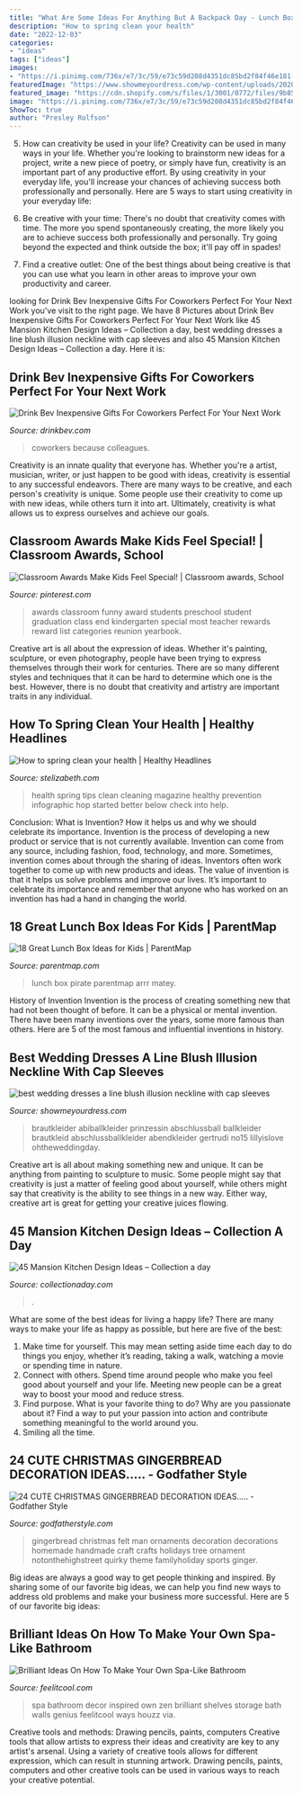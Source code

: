 ```yaml
---
title: "What Are Some Ideas For Anything But A Backpack Day - Lunch Box Pirate Parentmap Arrr Matey"
description: "How to spring clean your health"
date: "2022-12-03"
categories:
- "ideas"
tags: ["ideas"]
images:
- "https://i.pinimg.com/736x/e7/3c/59/e73c59d208d4351dc85bd2f84f46e181--preschool-graduation-preschool-yearbook-ideas.jpg"
featuredImage: "https://www.showmeyourdress.com/wp-content/uploads/2020/01/best-wedding-dresses-a-line-blush-illusion-neckline-with-cap-sleeves-floral-lace-blunnybridal.jpg"
featured_image: "https://cdn.shopify.com/s/files/1/3001/0772/files/9b85c1aa-5997-495c-9318-efaa0d1e913c_480x480.jpg?v=1605903116"
image: "https://i.pinimg.com/736x/e7/3c/59/e73c59d208d4351dc85bd2f84f46e181--preschool-graduation-preschool-yearbook-ideas.jpg"
ShowToc: true
author: "Presley Rolfson"
---
```



5. How can creativity be used in your life?
Creativity can be used in many ways in your life. Whether you're looking to brainstorm new ideas for a project, write a new piece of poetry, or simply have fun, creativity is an important part of any productive effort. By using creativity in your everyday life, you'll increase your chances of achieving success both professionally and personally. Here are 5 ways to start using creativity in your everyday life:
1. Be creative with your time: There's no doubt that creativity comes with time. The more you spend spontaneously creating, the more likely you are to achieve success both professionally and personally. Try going beyond the expected and think outside the box; it'll pay off in spades!

2. Find a creative outlet: One of the best things about being creative is that you can use what you learn in other areas to improve your own productivity and career.

	

		
looking for Drink Bev Inexpensive Gifts For Coworkers Perfect For Your Next Work you've visit to the right page. We have 8 Pictures about Drink Bev Inexpensive Gifts For Coworkers Perfect For Your Next Work like 45 Mansion Kitchen Design Ideas – Collection a day, best wedding dresses a line blush illusion neckline with cap sleeves and also 45 Mansion Kitchen Design Ideas – Collection a day. Here it is:
		
    
## Drink Bev Inexpensive Gifts For Coworkers Perfect For Your Next Work

<img loading=lazy src="https://cdn.shopify.com/s/files/1/3001/0772/files/9b85c1aa-5997-495c-9318-efaa0d1e913c_480x480.jpg?v=1605903116" onerror="this.onerror=null;this.src='https://tse4.mm.bing.net/th?id=OIP.9VBf2L0967GrmmXQ2wvsqAHaE8&amp;pid=15.1';" alt="Drink Bev Inexpensive Gifts For Coworkers Perfect For Your Next Work">

_Source: drinkbev.com_

>coworkers because colleagues. 

	

Creativity is an innate quality that everyone has. Whether you're a artist, musician, writer, or just happen to be good with ideas, creativity is essential to any successful endeavors. There are many ways to be creative, and each person's creativity is unique. Some people use their creativity to come up with new ideas, while others turn it into art. Ultimately, creativity is what allows us to express ourselves and achieve our goals.

    
## Classroom Awards Make Kids Feel Special! | Classroom Awards, School

<img loading=lazy src="https://i.pinimg.com/736x/e7/3c/59/e73c59d208d4351dc85bd2f84f46e181--preschool-graduation-preschool-yearbook-ideas.jpg" onerror="this.onerror=null;this.src='https://tse4.mm.bing.net/th?id=OIP.ZpFJZPkYxHRCVjSDsdy2twHaF7&amp;pid=15.1';" alt="Classroom Awards Make Kids Feel Special! | Classroom awards, School">

_Source: pinterest.com_

>awards classroom funny award students preschool student graduation class end kindergarten special most teacher rewards reward list categories reunion yearbook. 

	

Creative art is all about the expression of ideas. Whether it's painting, sculpture, or even photography, people have been trying to express themselves through their work for centuries. There are so many different styles and techniques that it can be hard to determine which one is the best. However, there is no doubt that creativity and artistry are important traits in any individual.

    
## How To Spring Clean Your Health | Healthy Headlines

<img loading=lazy src="http://www.stelizabeth.com/healthyheadlines/wp-content/uploads/2016/03/Spring-clean-your-health.jpg" onerror="this.onerror=null;this.src='https://tse2.mm.bing.net/th?id=OIP.49OJpXV1ubbvuyg90_NhdAHaN8&amp;pid=15.1';" alt="How to spring clean your health | Healthy Headlines">

_Source: stelizabeth.com_

>health spring tips clean cleaning magazine healthy prevention infographic hop started better below check into help. 

	

Conclusion: What is Invention? How it helps us and why we should celebrate its importance.
Invention is the process of developing a new product or service that is not currently available. Invention can come from any source, including fashion, food, technology, and more. Sometimes, invention comes about through the sharing of ideas. Inventors often work together to come up with new products and ideas. The value of invention is that it helps us solve problems and improve our lives. It’s important to celebrate its importance and remember that anyone who has worked on an invention has had a hand in changing the world.

    
## 18 Great Lunch Box Ideas For Kids | ParentMap

<img loading=lazy src="https://www.parentmap.com/sites/default/files/styles/1180x660_scaled_cropped/public/2017-08/20lunchbox_pager_1.jpg?itok=XVDcNwUD" onerror="this.onerror=null;this.src='https://tse3.mm.bing.net/th?id=OIP.CgW8SP5iETPicbWwRH-I5wHaEJ&amp;pid=15.1';" alt="18 Great Lunch Box Ideas for Kids | ParentMap">

_Source: parentmap.com_

>lunch box pirate parentmap arrr matey. 

	

History of Invention
Invention is the process of creating something new that had not been thought of before. It can be a physical or mental invention. There have been many inventions over the years, some more famous than others. Here are 5 of the most famous and influential inventions in history.

    
## Best Wedding Dresses A Line Blush Illusion Neckline With Cap Sleeves

<img loading=lazy src="https://www.showmeyourdress.com/wp-content/uploads/2020/01/best-wedding-dresses-a-line-blush-illusion-neckline-with-cap-sleeves-floral-lace-blunnybridal.jpg" onerror="this.onerror=null;this.src='https://tse2.mm.bing.net/th?id=OIP.P89KmX_5Tyw9D8-Ts7Wf8gHaO0&amp;pid=15.1';" alt="best wedding dresses a line blush illusion neckline with cap sleeves">

_Source: showmeyourdress.com_

>brautkleider abiballkleider prinzessin abschlussball ballkleider brautkleid abschlussballkleider abendkleider gertrudi no15 lillyislove ohtheweddingday. 

	

Creative art is all about making something new and unique. It can be anything from painting to sculpture to music. Some people might say that creativity is just a matter of feeling good about yourself, while others might say that creativity is the ability to see things in a new way. Either way, creative art is great for getting your creative juices flowing.

    
## 45 Mansion Kitchen Design Ideas – Collection A Day

<img loading=lazy src="https://collectionaday.com/wp-content/uploads/2020/09/Elegant-Kitchen-1536x1024.jpg" onerror="this.onerror=null;this.src='https://tse4.mm.bing.net/th?id=OIP.Ux5XLDrib6XjXwsrrHJyBQHaE8&amp;pid=15.1';" alt="45 Mansion Kitchen Design Ideas – Collection a day">

_Source: collectionaday.com_

>. 

	

What are some of the best ideas for living a happy life?
There are many ways to make your life as happy as possible, but here are five of the best: 
1. Make time for yourself. This may mean setting aside time each day to do things you enjoy, whether it’s reading, taking a walk, watching a movie or spending time in nature. 
2. Connect with others. Spend time around people who make you feel good about yourself and your life. Meeting new people can be a great way to boost your mood and reduce stress. 
3. Find purpose. What is your favorite thing to do? Why are you passionate about it? Find a way to put your passion into action and contribute something meaningful to the world around you. 
4. Smiling all the time.

    
## 24 CUTE CHRISTMAS GINGERBREAD DECORATION IDEAS..... - Godfather Style

<img loading=lazy src="http://godfatherstyle.com/wp-content/uploads/2016/08/christmas-decorations-0000.jpg" onerror="this.onerror=null;this.src='https://tse2.mm.bing.net/th?id=OIP.vA0tEQAHATze05vL4_kybQHaHA&amp;pid=15.1';" alt="24 CUTE CHRISTMAS GINGERBREAD DECORATION IDEAS..... - Godfather Style">

_Source: godfatherstyle.com_

>gingerbread christmas felt man ornaments decoration decorations homemade handmade craft crafts holidays tree ornament notonthehighstreet quirky theme familyholiday sports ginger. 

	

Big ideas are always a good way to get people thinking and inspired. By sharing some of our favorite big ideas, we can help you find new ways to address old problems and make your business more successful. Here are 5 of our favorite big ideas: 

    
## Brilliant Ideas On How To Make Your Own Spa-Like Bathroom

<img loading=lazy src="http://feelitcool.com/wp-content/uploads/2016/01/spa-like-interior.jpg" onerror="this.onerror=null;this.src='https://tse3.mm.bing.net/th?id=OIP.HFGb12br9sv3i6JCPWt2EAHaJ3&amp;pid=15.1';" alt="Brilliant Ideas On How To Make Your Own Spa-Like Bathroom">

_Source: feelitcool.com_

>spa bathroom decor inspired own zen brilliant shelves storage bath walls genius feelitcool ways houzz via. 

	

Creative tools and methods: Drawing pencils, paints, computers
Creative tools that allow artists to express their ideas and creativity are key to any artist's arsenal. Using a variety of creative tools allows for different expression, which can result in stunning artwork. Drawing pencils, paints, computers and other creative tools can be used in various ways to reach your creative potential.


